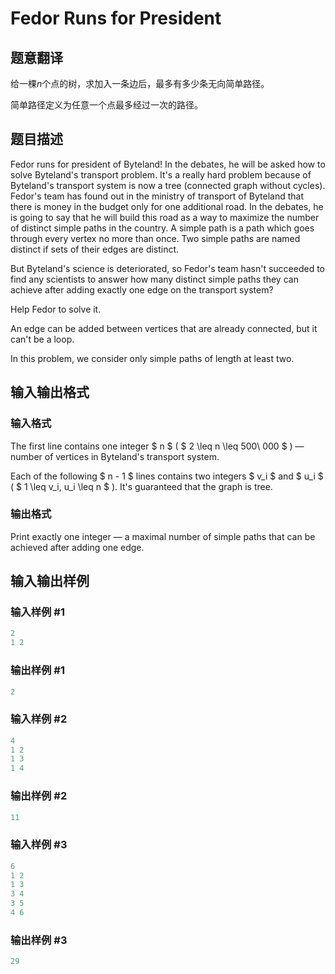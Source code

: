 # Fedor Runs for President

## 题意翻译

给一棵$n$个点的树，求加入一条边后，最多有多少条无向简单路径。

简单路径定义为任意一个点最多经过一次的路径。

## 题目描述

Fedor runs for president of Byteland! In the debates, he will be asked how to solve Byteland's transport problem. It's a really hard problem because of Byteland's transport system is now a tree (connected graph without cycles). Fedor's team has found out in the ministry of transport of Byteland that there is money in the budget only for one additional road. In the debates, he is going to say that he will build this road as a way to maximize the number of distinct simple paths in the country. A simple path is a path which goes through every vertex no more than once. Two simple paths are named distinct if sets of their edges are distinct.

But Byteland's science is deteriorated, so Fedor's team hasn't succeeded to find any scientists to answer how many distinct simple paths they can achieve after adding exactly one edge on the transport system?

Help Fedor to solve it.

An edge can be added between vertices that are already connected, but it can't be a loop.

In this problem, we consider only simple paths of length at least two.

## 输入输出格式

### 输入格式

The first line contains one integer $ n $ ( $ 2 \leq n \leq 500\ 000 $ ) — number of vertices in Byteland's transport system.

Each of the following $ n - 1 $ lines contains two integers $ v_i $ and $ u_i $ ( $ 1 \leq v_i, u_i \leq n $ ). It's guaranteed that the graph is tree.

### 输出格式

Print exactly one integer — a maximal number of simple paths that can be achieved after adding one edge.

## 输入输出样例

### 输入样例 #1

```cpp
2
1 2

```
### 输出样例 #1

```cpp
2

```
### 输入样例 #2

```cpp
4
1 2
1 3
1 4

```
### 输出样例 #2

```cpp
11

```
### 输入样例 #3

```cpp
6
1 2
1 3
3 4
3 5
4 6

```
### 输出样例 #3

```cpp
29

```
